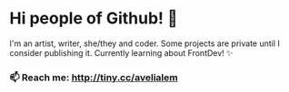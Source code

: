 # Hi people of Github! 🌱
I'm an artist, writer, she/they and coder.
Some projects are private until I consider publishing it. 
Currently learning about FrontDev! ✨
### 📫 Reach me: http://tiny.cc/avelialem
